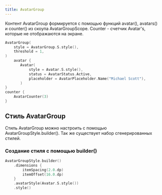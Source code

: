 ```yaml
---
title: AvatarGroup
---
```


Контент AvatarGroup формируется с помощью функций avatar(), avatars() и counter() из скоупа AvatarGroupScope.
Counter - счетчик Avatar's, которые не отображаются на экране.

```kotlin
AvatarGroup(
    style = AvatarGroup.S.style(),
    threshold = 1,
) 
    avatar {
       Avatar(
           style = Avatar.S.style(),
           status = AvatarStatus.Active,
           placeholder = AvatarPlaceholder.Name("Michael Scott"),
       )
}
counter {
    AvatarCounter(3)
}     
```

## Стиль AvatarGroup

Стиль AvatarGroup можно настроить с помощью AvatarGroupStyle.builder(). Так же существует набор сгенерированных стилей.

### Создание стиля с помощью builder()

```kotlin
AvatarGroupStyle.builder()
    .dimensions {
        itemSpacing(2.0.dp)
        itemOffset(16.0.dp)
    }
    .avatarStyle(Avatar.S.style())
    .style()
```
